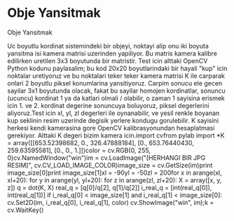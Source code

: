 # Obje Yansitmak


Obje Yansitmak



Uc boyutlu kordinat sistemindeki bir objeyi, noktayi alip onu iki boyuta yansitma isi kamera matrisi uzerinden yapiliyor. Bu matris kamera kalibre edilirken uretilen 3x3 boyutunda bir matristir. Test icin alttaki OpenCV Python kodunu paylasalim; bu kod 20x20 boyutlarindaki bir hayali "kup" icin noktalar uretiyoruz ve bu noktalari teker teker kamera matrisi K ile carparak onlari 2 boyutlu piksel konumlarina yansitiyoruz. Carpim sonucu ele gecen sayilar 3x1 boyutunda olacak, fakat bu sayilar homojen kordinatlar, sonuncu (ucuncu) kordinat 1 ya da katlari olmali / olabilir, o zaman 1 sayisina erismek icin 1. ve 2. kordinat degerine sonuncuya boluyoruz, piksel degerlerini aliyoruz.Test icin xl, yl, zl degerleri ile oynanabilir, ve yesil renkle boyanan kup seklinin resim uzerinde degisik yerlere kondugu gorulebilir. K sayisini herkesi kendi kamerasina gore OpenCV kalibrasyonundan hesaplatmasi gerekiyor. Alttaki K degeri bizim kamera icin.import cvfrom pylab import *K = array([[653.52398682, 0., 326.47888184],         [0., 653.76440430, 259.63595581],         [0., 0., 1.]])color = cv.RGB(0, 255, 0)cv.NamedWindow("win")im = cv.LoadImage("[HERHANGI BIR JPG RESIM]", cv.CV_LOAD_IMAGE_COLOR)image_size = cv.GetSize(im)print image_size[0]print image_size[1]xl = -90yl = -50zl = 200for x in arange(xl, xl+20):   for y in arange(yl, yl+20):       for z in arange(zl, zl+20):           X = array([x, y, z])           q = dot(K, X)           real_q = [q[0]/q[2], q[1]/q[2]]           i_real_q = [int(real_q[0]), int(real_q[1])]           if i_real_q[0] < image_size[1] and i_real_q[1] < image_size[0]:                              cv.Set2D(im, i_real_q[0], i_real_q[1], color)   cv.ShowImage("win", im);k = cv.WaitKey() 




